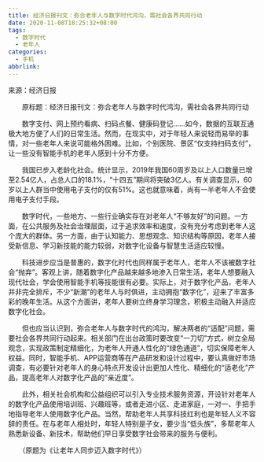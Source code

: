 ```yaml
---
title: 经济日报刊文：弥合老年人与数字时代鸿沟，需社会各界共同行动
date: 2020-11-08T18:25:32+08:00
tags:
  - 数字时代
  - 老年人
categories:
  - 手机
abbrlink:
---
```


来源：经济日报

　　原标题：经济日报刊文：弥合老年人与数字时代鸿沟，需社会各界共同行动

　　数字支付、网上预约看病、扫码点餐、健康码登记……如今，数据的互联互通极大地方便了人们的日常生活。然而，在现实中，对于年轻人来说轻而易举的事情，对一些老年人来说可能格外困难。比如，个别医院、景区“仅支持扫码支付”，让一些没有智能手机的老年人感到十分不方便。

　　我国已步入老龄化社会。统计显示，2019年我国60周岁及以上人口数量已增至2.54亿人，占总人口的18.1%，“十四五”期间将突破3亿人。有关调查显示，60岁以上人群当中使用电子支付的仅有51%。这也就意味着，尚有一半老年人不会使用电子支付手段。

　　数字时代，一些地方、一些行业确实存在对老年人“不够友好”的问题。一方面，在公共服务及社会治理层面，过于追求效率和速度，没有充分考虑到老年人这个庞大的群体。另一方面，由于认知能力、思想观念、知识结构等原因，老年人接受新信息、学习新技能的能力较弱，对数字化设备与智慧生活适应较慢。

　　科技进步应当是普惠的，数字化时代也同样属于老年人，老年人不该被数字社会“抛弃”。客观上讲，随着数字化产品越来越多地渗入日常生活，老年人想要融入现代社会，学会使用智能手机等技能很有必要。实际上，对于数字化产品，老年人并非完全排斥，不少“新潮”的老年人与时俱进，主动拥抱“数字化”，迎来了丰富多彩的晚年生活。从这个方面讲，老年人要树立终身学习理念，积极主动融入并适应数字化社会。

　　但也应当认识到，弥合老年人与数字时代的鸿沟，解决两者的“适配”问题，需要社会各界共同行动起来。相关部门在出台政策时要改变“一刀切”方式，树立全局观念，实现政策制定精细化，为老年人开通人性化的“绿色通道”，切实保障老年人权益。同时，智能手机、APP运营商等在产品研发和设计过程中，要认真做好市场调查，有必要针对老年人的身心特点开发设计出更加人性化、精细化的“适老化”产品，提高老年人对数字化产品的“亲近度”。

　　此外，相关社会机构和公益组织可以引入专业技术服务资源，开设针对老年人的数字化产品使用培训班、兴趣班等，或者走进小区、走进家庭，一对一、手把手地指导老年人使用数字化产品。当然，帮助老年人共享科技红利也是年轻人义不容辞的责任。在与老年人相处时，年轻人特别是子女，要少当“低头族”，多帮老年人熟悉新设备、新技术，帮助他们早日享受数字社会带来的服务与便利。

　　（原题为《让老年人同步迈入数字时代》）